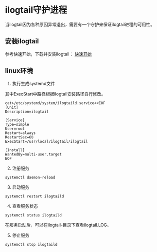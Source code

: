 # ilogtail守护进程

当ilogtail因为各种原因异常退出，需要有一个守护来保证ilogtail进程的可用性。

## 安装ilogtail

参考快速开始，下载并安装ilogtail：
[快速开始](quick-start.md)

## linux环境

1. 执行生成systemd文件

其中ExecStart中路径根据ilogtail安装路径自行修改。

```
cat>/etc/systemd/system/ilogtaild.service<<EOF
[Unit]
Description=ilogtail

[Service]
Type=simple
User=root
Restart=always
RestartSec=60
ExecStart=/usr/local/ilogtail/ilogtail

[Install]
WantedBy=multi-user.target
EOF
```

2. 注册服务
```
systemctl daemon-reload
```

3. 启动服务
```
systemctl restart ilogtaild
```

4. 查看服务状态
```
systemctl status ilogtaild
```

在服务启动后，可以在ilogtail-<version>目录下查看ilogtail.LOG。

5. 停止服务
```
systemctl stop ilogtaild
```